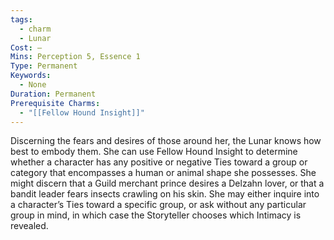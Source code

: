 ```yaml
---
tags:
  - charm
  - Lunar
Cost: —
Mins: Perception 5, Essence 1
Type: Permanent
Keywords:
  - None
Duration: Permanent
Prerequisite Charms:
  - "[[Fellow Hound Insight]]"
---
```

Discerning the fears and desires of those around her, the Lunar knows how best to embody them. She can use Fellow Hound Insight to determine whether a character has any positive or negative Ties toward a group or category that encompasses a human or animal shape she possesses. She might discern that a Guild merchant prince desires a Delzahn lover, or that a bandit leader fears insects crawling on his skin. She may either inquire into a character’s Ties toward a specific group, or ask without any particular group in mind, in which case the Storyteller chooses which Intimacy is revealed.